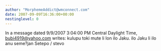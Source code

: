 ```yaml
---
author: "MorphemeAddict@wmconnect.com"
date: 2007-09-09T16:36:00+00:00
nestinglevel: 0
---
```

In a message dated 9/9/2007 3:04:00 PM Central Daylight Time, [bubi4919@yahoo.com](mailto://bubi4919@yahoo.com) writes:
kulupu toki mute li lon ilo Jaku. ilo Jaku li ilo anu seme?jan Setepo / stevo